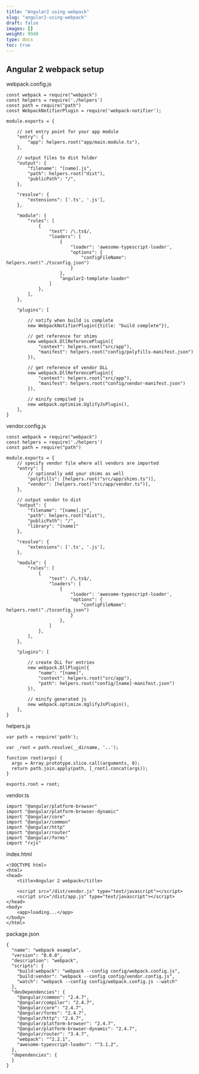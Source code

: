 ```yaml
---
title: "Angular2 using webpack"
slug: "angular2-using-webpack"
draft: false
images: []
weight: 9948
type: docs
toc: true
---
```


## Angular 2 webpack setup
webpack.config.js

    const webpack = require("webpack")
    const helpers = require('./helpers')
    const path = require("path")
    const WebpackNotifierPlugin = require('webpack-notifier');
    
    module.exports = {
        
        // set entry point for your app module
        "entry": {
            "app": helpers.root("app/main.module.ts"), 
        },
        
        // output files to dist folder
        "output": {
            "filename": "[name].js",
            "path": helpers.root("dist"),
            "publicPath": "/",
        },
    
        "resolve": {
            "extensions": ['.ts', '.js'],
        },
        
        "module": {
            "rules": [
                {
                    "test": /\.ts$/,
                    "loaders": [
                        {
                            "loader": 'awesome-typescript-loader',
                            "options": {
                                "configFileName": helpers.root("./tsconfig.json")
                            }
                        },
                        "angular2-template-loader"
                    ]
                },
            ],
        },
    
        "plugins": [
            
            // notify when build is complete
            new WebpackNotifierPlugin({title: "build complete"}),
            
            // get reference for shims
            new webpack.DllReferencePlugin({
                "context": helpers.root("src/app"),
                "manifest": helpers.root("config/polyfills-manifest.json")
            }),
            
            // get reference of vendor DLL
            new webpack.DllReferencePlugin({
                "context": helpers.root("src/app"),
                "manifest": helpers.root("config/vendor-manifest.json")
            }),
            
            // minify compiled js
            new webpack.optimize.UglifyJsPlugin(),
        ],
    }

vendor.config.js

    const webpack = require("webpack")
    const helpers = require('./helpers')
    const path = require("path")
    
    module.exports = {
        // specify vendor file where all vendors are imported
        "entry": {
            // optionally add your shims as well
            "polyfills": [helpers.root("src/app/shims.ts")],
            "vendor": [helpers.root("src/app/vendor.ts")],
        },
        
        // output vendor to dist
        "output": {
            "filename": "[name].js",
            "path": helpers.root("dist"),
            "publicPath": "/",
            "library": "[name]"
        },
    
        "resolve": {
            "extensions": ['.ts', '.js'],
        },
        
        "module": {
            "rules": [
                {
                    "test": /\.ts$/,
                    "loaders": [
                        {
                            "loader": 'awesome-typescript-loader',
                            "options": {
                                "configFileName": helpers.root("./tsconfig.json")
                            }
                        },
                    ]
                },
            ],
        },
        
        "plugins": [
            
            // create DLL for entries
            new webpack.DllPlugin({
                "name": "[name]",
                "context": helpers.root("src/app"),
                "path": helpers.root("config/[name]-manifest.json")
            }),
            
            // minify generated js
            new webpack.optimize.UglifyJsPlugin(),
        ],
    }

helpers.js

    var path = require('path');
    
    var _root = path.resolve(__dirname, '..');
    
    function root(args) {
      args = Array.prototype.slice.call(arguments, 0);
      return path.join.apply(path, [_root].concat(args));
    }
    
    exports.root = root;

vendor.ts

    import "@angular/platform-browser"
    import "@angular/platform-browser-dynamic"
    import "@angular/core"
    import "@angular/common"
    import "@angular/http"
    import "@angular/router"
    import "@angular/forms"
    import "rxjs"

index.html

    <!DOCTYPE html>
    <html>
    <head>
        <title>Angular 2 webpack</title>
        
        <script src="/dist/vendor.js" type="text/javascript"></script>
        <script src="/dist/app.js" type="text/javascript"></script>
    </head>
    <body>
        <app>loading...</app>
    </body>
    </html>

package.json

 

    {
      "name": "webpack example",
      "version": "0.0.0",
      "description": "webpack",
      "scripts": {
        "build:webpack": "webpack --config config/webpack.config.js",
        "build:vendor": "webpack --config config/vendor.config.js",
        "watch": "webpack --config config/webpack.config.js --watch"
      },
      "devDependencies": {
        "@angular/common": "2.4.7",
        "@angular/compiler": "2.4.7",
        "@angular/core": "2.4.7",
        "@angular/forms": "2.4.7",
        "@angular/http": "2.4.7",
        "@angular/platform-browser": "2.4.7",
        "@angular/platform-browser-dynamic": "2.4.7",
        "@angular/router": "3.4.7",
        "webpack": "^2.2.1",
        "awesome-typescript-loader": "^3.1.2",
      },
      "dependencies": {
      }
    }

